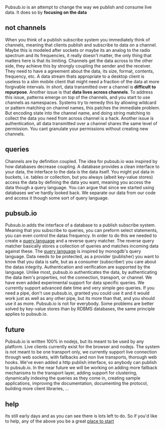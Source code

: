 Pubsub.io is an attempt to change the way we publish and consume live data. It does so by **focusing on the data**

## not channels

When you think of a publish subscribe system you immediately think of channels, meaning that clients publish and subscribe to data on a channel. Maybe this is modeled after sockets or maybe its an analog to the radio spectrum and its frequencies, it really doesn't matter, the only thing that matters here is that its limiting.
Channels get the data across to the other side, they achieve this by strongly coupling the sender and the receiver. They need to have a agreement about the data, its size, format, contents, frequency, etc. A data stream thats appropriate to a desktop client is useless to a slim mobile client that might need a fraction of the data at more forgivable intervals. In short, data transmitted over a channel is **difficult to repurpose**. Another issue is that **data lives across channels**. To address this issue, patterns emerge on top of the channels, and you start to use channels as namespaces. Systems try to remedy this by allowing wildcard or pattern matching on channel names, this patches the immediate problem. But encoding state into the channel name, and doing string matching to collect the data you need from across channel is a hack. Another issue is authentication, all data transmitted over a channel shares the same level of permission. You cant granulate your permissions without creating new channels.

## queries

Channels are by definition coupled. The idea for pubsub.io was inspired by how databases decrease coupling. A database provides a clean interface to your data, the interface to the data is the data itself. You might put data in buckets, i.e. tables or collection, but you always (albeit key-value stores) access the data by defining the data you want, meaning you access the data though a query language. You can argue that since we started using databases we've hardly looked back. We separate our data from our code and access it though some sort of query language.

## pubsub.io 

Pubsub.io adds the interface of a database to a publish subscribe system. Meaning that you subscribe to queries, you can preform select statements, you can even control the datas frequency. In order to do this we needed to create a [query language](/docs) and a reverse query matcher. The reverse query matcher basically stores a collection of queries and matches incoming data against these. The [query language](/docs) is inspired by monogdb's query language. Data needs to be protected, as a provider (publisher) you want to know that you data is safe, but as a consumer (subscriber) you care about the datas integrity. Authentication and verification are supported by the language. Unlike most, pubsub.io authenticates the data, by authenticating the data item's properties, not the connection, transport, or channel. We have even added experimental support for data specific queries. We currently support advanced date time and very simple geo queries.
If you need a pipe, don't use pubsub.io, granted you could use it and it would work just as well as any other pipe, but its more than that, and you should use it as more. Pubsub.io is not for everybody. Some problems are better solved by key-value stores than by RDBMS databases, the same principle applies to pubsub.io.

## future

Pubsub.io is written 100% in nodejs, but its meant to be used by any platform. Live clients currently exist for the browser and nodejs. The system is not meant to be one transport only, we currently support live connection through web sockets, with fallbacks and non live transports, thorough web hooks. We've even added a http publish interface, so anybody can publish to pubsub.io. In the near future we will be working on adding more fallback mechanisms to the transport layer, adding support for clustering, dynamically indexing the queries as they come in, creating sample applications, improving the documentation, documenting the protocol, building more client libraries, ...

## help

Its still early days and as you can see there is lots left to do. So if you'd like to help, any of the above you be a great [place to start](https://github.com/pubsubio/)
